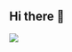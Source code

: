 ## Hi there 👋
<p align="left">
  <a href="https://skillicons.dev">
    <img src="https://skillicons.dev/icons?i=py,fastapi" />
  </a>
</p>
